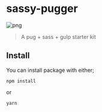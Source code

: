 # sassy-pugger

![png](http://dom-ape.tk/assets/img/sassypug.png)

> A pug + sass + gulp starter kit

## Install
You can install package with either;

```shell
npm install
```
or

```shell
yarn
```
